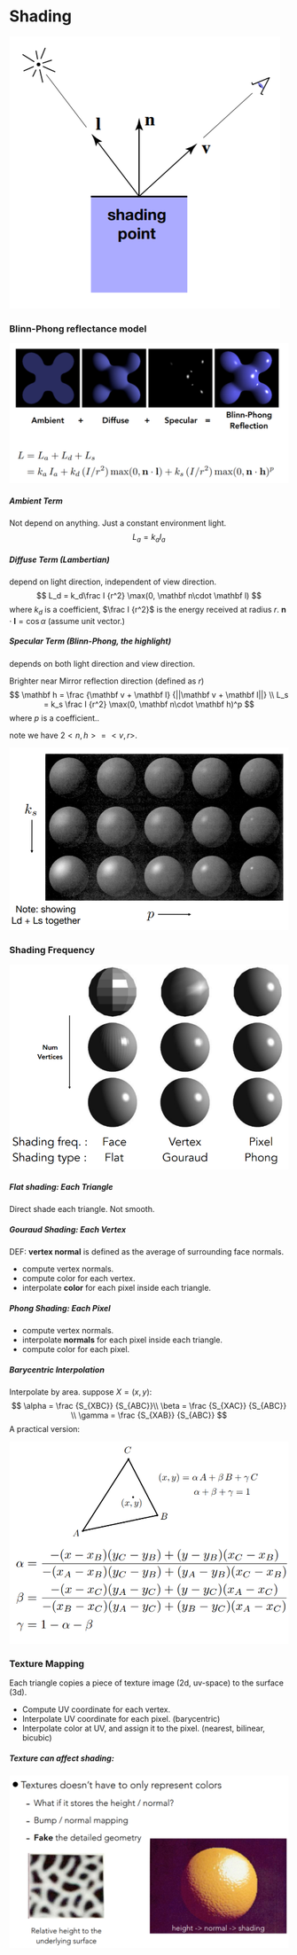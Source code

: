# Shading

![image-20210314194732691](shading.assets/image-20210314194732691.png)

### Blinn-Phong reflectance model

![image-20210314200305193](shading.assets/image-20210314200305193.png)



##### Ambient Term

Not depend on anything. Just a constant environment light.
$$
L_a = k_aI_a
$$


##### Diffuse Term (Lambertian) 

depend on light direction, independent of view direction.
$$
L_d = k_d\frac I {r^2} \max(0, \mathbf n\cdot \mathbf l)
$$
where $k_d$ is a coefficient, $\frac I {r^2}$ is the energy received at radius $r$. $\mathbf n\cdot \mathbf l = \cos \alpha$ (assume unit vector.)



##### Specular Term (Blinn-Phong, the highlight)

depends on both light direction and view direction.

Brighter near Mirror reflection direction (defined as $r$)
$$
\mathbf h = \frac {\mathbf v + \mathbf l} {||\mathbf v + \mathbf l||} \\
L_s = k_s \frac I {r^2} \max(0, \mathbf n\cdot \mathbf h)^p
$$
where $p$ is a coefficient..

note we have $2<n, h> = <v, r>$.

![image-20210314200203442](shading.assets/image-20210314200203442.png)





### Shading Frequency

![image-20210314200644548](shading.assets/image-20210314200644548.png)

##### Flat shading: Each Triangle

Direct shade each triangle. Not smooth.

##### Gouraud Shading: Each Vertex

DEF: **vertex normal** is defined as the average of surrounding face normals.

* compute vertex normals.
* compute color for each vertex.
* interpolate **color** for each pixel inside each triangle.

##### Phong Shading: Each Pixel

* compute vertex normals.
* interpolate **normals** for each pixel inside each triangle.
* compute color for each pixel.



##### Barycentric Interpolation

Interpolate by area. suppose $X = (x, y)$:
$$
\alpha = \frac {S_{XBC}} {S_{ABC}}\\
\beta = \frac {S_{XAC}} {S_{ABC}} \\
\gamma = \frac {S_{XAB}} {S_{ABC}}
$$
A practical version:

![image-20210314201950596](shading.assets/image-20210314201950596.png)



### Texture Mapping

Each triangle copies a piece of texture image (2d, uv-space) to the surface (3d).

* Compute UV coordinate for each vertex.
* Interpolate UV coordinate for each pixel. (barycentric)
* Interpolate color at UV, and assign it to the pixel. (nearest, bilinear, bicubic)



##### Texture can affect shading:

![image-20210314203342299](shading.assets/image-20210314203342299.png)